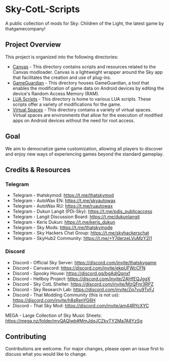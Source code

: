  # Sky-CotL-Scripts

A public collection of mods for Sky: Children of the Light, the latest game by thatgamecompany!

## Project Overview
This project is organized into the following directories:
- [Canvas](./Canvas/) - This directory contains scripts and resources related to the Canvas modloader. Canvas is a lightweight wrapper around the Sky app that facilitates the creation and use of plug-ins.
- [GameGuardian](./GameGuardian/) - This directory houses GameGuardian, a tool that enables the modification of game data on Android devices by editing the device's Random Access Memory (RAM).
- [LUA Scripts](./LUA%20Scripts/) - This directory is home to various LUA scripts. These scripts offer a variety of modifications for the game.
- [Virtual Spaces](./Virtual%20Spaces/) - This directory contains a variety of virtual spaces. Virtual spaces are environments that allow for the execution of modified apps on Android devices without the need for root access.

## Goal
We aim to democratize game customization, allowing all players to discover and enjoy new ways of experiencing games beyond the standard gameplay.

## Credits & Resources
### Telegram
- Telegram - thatskymod: https://t.me/thatskymod
- Telegram - AutoWax EN: https://t.me/skyautowax
- Telegram - AutoWax RU: https://t.me/ruautowax
- Telegram - Dukun Langit (PDi-Sky): https://t.me/pdis_publicaccess
- Telegram - Langit Discussion Board: https://t.me/dukunlangit
- Telegram - Keris Dukun: https://t.me/keris_dukun
- Telegram - Sky Mods: https://t.me/thatskymode
- Telegram - Sky Hackers Chat Group: https://t.me/skyhackerschat
- Telegram - SkyHub2 Community: https://t.me/+Y7derzeLVuMzY2I1

### Discord
- Discord - Official Sky Server: https://discord.com/invite/thatskygame
- Discord - Canvascord: https://discord.com/invite/ekpUFWcCFN
- Discord - Spooky House: https://discord.gg/bgAdjQgnxf
- Discord - Hellboy Project: https://discord.com/invite/2AHfEQJggX
- Discord - Sky CotL Shelter: https://discord.com/invite/MzQFnr3RPZ
- Discord - Sky Research Lab: https://discord.com/invite/Zq7vu9TyFJ
- Discord - That Modding Community (this is not us): https://discord.com/invite/h8sRenYG6H
- Discord - That Sky Mod: https://discord.com/invite/am44RYcXYC

MEGA - Large Collection of Sky Music Sheets: https://mega.nz/folder/mvQAQIwb#MmJdqJCZkvTY2Ma7A8YzSg  

## Contributing
Contributions are welcome. For major changes, please open an issue first to discuss what you would like to change.
